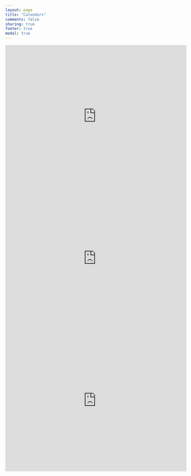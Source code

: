 ```yaml
---
layout: page
title: "Calendars"
comments: false
sharing: true
footer: true
modal: true
---
```


<iframe src="http://www.google.com/calendar/embed?src=athensworks.com_n74el3agrhl3b5cdhdqihrf6t4%40group.calendar.google.com&ctz=America/New_York" style="border: 0" width="575" height="450" frameborder="0" scrolling="no"></iframe>

<iframe src="http://www.google.com/calendar/embed?src=athensworks.com_q5nvui6e2ramvi90ud502bce94%40group.calendar.google.com&ctz=America/New_York" style="border: 0" width="575" height="450" frameborder="0" scrolling="no"></iframe>

<iframe src="http://www.google.com/calendar/embed?src=athensworks.com_qlfsmhv1b5ot0ecd2k5lo11khc%40group.calendar.google.com&ctz=America/New_York" style="border: 0" width="575" height="450" frameborder="0" scrolling="no"></iframe>